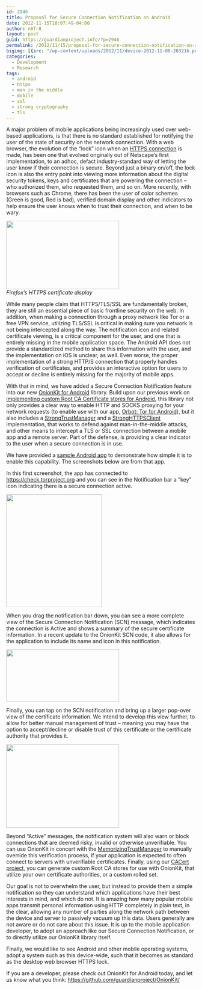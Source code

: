 ```yaml
---
id: 2946
title: Proposal for Secure Connection Notification on Android
date: 2012-11-15T10:07:49-04:00
author: n8fr8
layout: post
guid: https://guardianproject.info/?p=2946
permalink: /2012/11/15/proposal-for-secure-connection-notification-on-android/
bigimg: [{src: "/wp-content/uploads/2012/11/device-2012-11-08-203216.png",}]
categories:
  - Development
  - Research
tags:
  - android
  - https
  - man in the middle
  - mobile
  - ssl
  - strong cryptography
  - tls
---
```

A major problem of mobile applications being increasingly used over web-based applications, is that there is no standard established for notifying the user of the state of security on the network connection. With a web browser, the evolution of the “lock” icon when an [HTTPS connection](https://en.wikipedia.org/wiki/HTTP_Secure) is made, has been one that evolved originally out of Netscape’s first implementation, to an adhoc, defact industry-standard way of letting the user know if their connection is secure. Beyond just a binary on/off, the lock icon is also the entry point into viewing more information about the digital security tokens, keys and certificates that are powering the connection – who authorized them, who requested them, and so on. More recently, with browsers such as Chrome, there has been the user of color schemes (Green is good, Red is bad), verified domain display and other indicators to help ensure the user knows when to trust their connection, and when to be wary.

[<img class="alignnone size-medium wp-image-2952" title="Firefox_3_rc1_Extended_Validation_SSL_address_bar_and_certificate_detail" src="https://guardianproject.info/wp-content/uploads/2012/11/Firefox_3_rc1_Extended_Validation_SSL_address_bar_and_certificate_detail-300x182.png" alt="" width="300" height="182" srcset="https://guardianproject.info/wp-content/uploads/2012/11/Firefox_3_rc1_Extended_Validation_SSL_address_bar_and_certificate_detail-300x182.png 300w, https://guardianproject.info/wp-content/uploads/2012/11/Firefox_3_rc1_Extended_Validation_SSL_address_bar_and_certificate_detail.png 429w" sizes="(max-width: 300px) 100vw, 300px" />  
](https://guardianproject.info/wp-content/uploads/2012/11/Firefox_3_rc1_Extended_Validation_SSL_address_bar_and_certificate_detail.png) _Firefox’s HTTPS certificate display_

While many people claim that HTTPS/TLS/SSL are fundamentally broken, they are still an essential piece of basic frontline security on the web. In addition, when making a connection through a proxy network like Tor or a free VPN service, utilizing TLS/SSL is critical in making sure you network is not being intercepted along the way. The notification icon and related certificate viewing, is a critical component for the user, and one that is entirely missing in the mobile application space. The Android API does not provide a standardized method to share this information with the user, and the implementation on iOS is unclear, as well. Even worse, the proper implementation of a strong HTTP/S connection that properly handles verification of certificates, and provides an interactive option for users to accept or decline is entirely missing for the majority of mobile apps.

With that in mind, we have added a Secure Connection Notification feature into our new [OnionKit for Android](https://github.com/guardianproject/OnionKit) library. Build upon our previous work on [implementing custom Root CA Certificate stores for Android](https://github.com/guardianproject/cacert), this library not only provides a clear way to enable HTTP and SOCKS proxying for your network requests (to enable use with our app, [Orbot: Tor for Android](https://guardianproject.info/apps/orbot/)), but it also includes a [StrongTrustManager](https://github.com/guardianproject/OnionKit/blob/master/library/src/info/guardianproject/onionkit/trust/StrongTrustManager.java) and a [StrongHTTPSClient](https://github.com/guardianproject/OnionKit/blob/master/library/src/info/guardianproject/onionkit/trust/StrongHttpsClient.java) implementation, that works to defend against man-in-the-middle attacks, and other means to intercept a TLS or SSL connection between a mobile app and a remote server. Part of the defense, is providing a clear indicator to the user when a secure connection is in use.

We have provided a [sample Android app](https://github.com/guardianproject/OnionKit/blob/master/sample/src/sample/onionkit/OnionKitSampleActivity.java) to demonstrate how simple it is to enable this capability. The screenshots below are from that app.

In this first screenshot, the app has connected to https://check.torproject.org and you can see in the Notification bar a “key” icon indicating there is a secure connection active.

[<img class="size-medium wp-image-2947 alignnone" title="noTor" src="https://guardianproject.info/wp-content/uploads/2012/11/noTor-254x300.png" alt="" width="254" height="300" srcset="https://guardianproject.info/wp-content/uploads/2012/11/noTor-254x300.png 254w, https://guardianproject.info/wp-content/uploads/2012/11/noTor.png 800w" sizes="(max-width: 254px) 100vw, 254px" />](https://guardianproject.info/wp-content/uploads/2012/11/noTor.png)

When you drag the notification bar down, you can see a more complete view of the Secure Connection Notification (SCN) message, which indicates the connection is Active and shows a summary of the secure certificate information. In a recent update to the OnionKit SCN code, it also allows for the application to include its name and icon in this notification.

[<img class="alignnone size-medium wp-image-2948" title="device-2012-11-08-204130" src="https://guardianproject.info/wp-content/uploads/2012/11/device-2012-11-08-204130-300x139.png" alt="" width="300" height="139" srcset="https://guardianproject.info/wp-content/uploads/2012/11/device-2012-11-08-204130-300x139.png 300w, https://guardianproject.info/wp-content/uploads/2012/11/device-2012-11-08-204130.png 800w" sizes="(max-width: 300px) 100vw, 300px" />](https://guardianproject.info/wp-content/uploads/2012/11/device-2012-11-08-204130.png)

Finally, you can tap on the SCN notification and bring up a larger pop-over view of the certificate information. We intend to develop this view further, to allow for better manual management of trust – meaning you may have the option to accept/decline or disable trust of this certificate or the certificate authority that provides it.

[<img class="alignnone size-medium wp-image-2949" title="device-2012-11-08-203216" src="https://guardianproject.info/wp-content/uploads/2012/11/device-2012-11-08-203216-300x222.png" alt="" width="300" height="222" srcset="https://guardianproject.info/wp-content/uploads/2012/11/device-2012-11-08-203216-300x222.png 300w, https://guardianproject.info/wp-content/uploads/2012/11/device-2012-11-08-203216.png 800w" sizes="(max-width: 300px) 100vw, 300px" />](https://guardianproject.info/wp-content/uploads/2012/11/device-2012-11-08-203216.png)

Beyond “Active” messages, the notification system will also warn or block connections that are deemed risky, invalid or otherwise unverifiable. You can use OnionKit in concert with the [MemorizingTrustManager](https://github.com/ge0rg/MemorizingTrustManager) to manually override this verification process, if your application is expected to often connect to servers with unverifiable certificates. Finally, using our [CACert project](https://github.com/guardianproject/cacert), you can generate custom Root CA stores for use with OnionKit, that utilize your own certificate authorities, or a custom rolled set.

Our goal is not to overwhelm the user, but instead to provide them a simple notification so they can understand which applications have their best interests in mind, and which do not. It is amazing how many popular mobile apps transmit personal information using HTTP completely in plain text, in the clear, allowing any number of parties along the network path between the device and server to passively vacuum up this data. Users generally are not aware or do not care about this issue. It is up to the mobile application developer, to adopt an approach like our Secure Connection Notification, or to directly utilize our OnionKit library itself.

Finally, we would like to see Android and other mobile operating systems, adopt a system such as this device-wide, such that it becomes as standard as the desktop web browser HTTPS lock.

If you are a developer, please check out OnionKit for Android today, and let us know what you think: <https://github.com/guardianproject/OnionKit/>